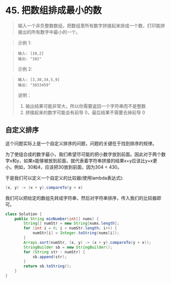 # 45. 把数组排成最小的数

> 输入一个非负整数数组，把数组里所有数字拼接起来排成一个数，打印能拼接出的所有数字中最小的一个。

> 示例 1:

> ```
> 输入: [10,2]
> 输出: "102"
> ```
> 示例 2:

> ```
> 输入: [3,30,34,5,9]
> 输出: "3033459"
> ```
> 
> 说明：
> 1. 输出结果可能非常大，所以你需要返回一个字符串而不是整数
> 2. 拼接起来的数字可能会有前导 0，最后结果不需要去掉前导 0

## 自定义排序

这个问题实际上是一个自定义排序的问题，问题的关键在于找到排序的规律。

为了使组合成的数字最小，我们希望尽可能的把小数字放到前面。因此对于两个数字x和y，如果x能够被放到前面，就代表着字符串拼接的结果x+y应该比y+x更小。例如，30和4，应该把30放到前面，因为304 < 430。

于是我们可以定义一个自定义的比较器(使用lambda表达式):
```java
(x, y) -> (x + y).compareTo(y + x)
```

我们可以把给定的数组先转成字符串，然后对字符串排序，传入我们的比较器即可。

```java
class Solution {
    public String minNumber(int[] nums) {
        String[] numStr = new String[nums.length];
        for (int i = 0; i < numStr.length; i++) {
            numStr[i] = Integer.toString(nums[i]);
        }
        Arrays.sort(numStr, (x, y) -> (x + y).compareTo(y + x));
        StringBuilder sb = new StringBuilder();
        for (String str : numStr) {
            sb.append(str);
        }
        return sb.toString();
    }
}
```